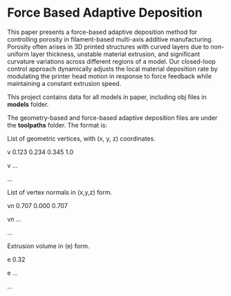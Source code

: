 # Force Based Adaptive Deposition

This paper presents a force-based adaptive deposition method for controlling porosity in filament-based multi-axis additive manufacturing. Porosity often arises in 3D printed structures with curved layers due to non-uniform layer thickness, unstable material extrusion, and significant curvature variations across different regions of a model. Our closed-loop control approach dynamically adjusts the local material deposition rate by modulating the printer head motion in response to force feedback while maintaining a constant extrusion speed.

This project contains data for all models in paper, including obj files in **models** folder.

The geometry-based and force-based adaptive deposition files are under the **toolpaths** folder. The format is:

List of geometric vertices, with (x, y, z) coordinates.

v 0.123 0.234 0.345 1.0

v ...

...

List of vertex normals in (x,y,z) form.

vn 0.707 0.000 0.707

vn ...

...

Extrusion volume in (e) form.

e 0.32

e ...

...

